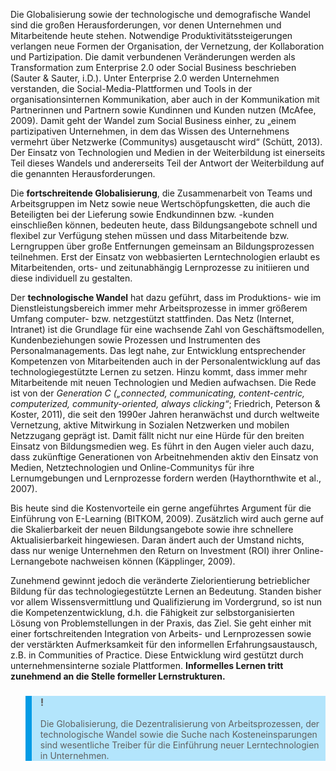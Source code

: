 <!-- filename: 02_Die_Gruende_des_Technologieeinsatzes.md -->
<!-- title: Die Gründe des Technologieeinsatzes -->

Die Globalisierung sowie der technologische und demografische Wandel sind die großen Herausforderungen, vor denen Unternehmen und Mitarbeitende heute stehen. Notwendige Produktivitätssteigerungen verlangen neue Formen der Organisation, der Vernetzung, der Kollaboration und Partizipation. Die damit verbundenen Veränderungen werden als Transformation zum Enterprise 2.0 oder Social Business beschrieben (Sauter &amp; Sauter, i.D.). Unter Enterprise 2.0 werden Unternehmen verstanden, die Social-Media-Plattformen und Tools in der organisationsinternen Kommunikation, aber auch in der Kommunikation mit Partnerinnen und Partnern sowie Kundinnen und Kunden nutzen (McAfee, 2009). Damit geht der Wandel zum Social Business einher, zu „einem partizipativen Unternehmen, in dem das Wissen des Unternehmens vermehrt über Netzwerke (Communitys) ausgetauscht wird“ (Schütt, 2013). Der Einsatz von Technologien und Medien in der Weiterbildung ist einerseits Teil dieses Wandels und andererseits Teil der Antwort der Weiterbildung auf die genannten Herausforderungen.

Die **fortschreitende Globalisierung**, die Zusammenarbeit von Teams und Arbeitsgruppen im Netz sowie neue Wertschöpfungsketten, die auch die Beteiligten bei der Lieferung sowie Endkundinnen bzw. -kunden einschließen können, bedeuten heute, dass Bildungsangebote schnell und flexibel zur Verfügung stehen müssen und dass Mitarbeitende bzw. Lerngruppen über große Entfernungen gemeinsam an Bildungsprozessen teilnehmen. Erst der Einsatz von webbasierten Lerntechnologien erlaubt es Mitarbeitenden, orts- und zeitunabhängig Lernprozesse zu initiieren und diese individuell zu gestalten.

Der **technologische Wandel** hat dazu geführt, dass im Produktions- wie im Dienstleistungsbereich immer mehr Arbeitsprozesse in immer größerem Umfang computer- bzw. netzgestützt stattfinden. Das Netz (Internet, Intranet) ist die Grundlage für eine wachsende Zahl von Geschäftsmodellen, Kundenbeziehungen sowie Prozessen und Instrumenten des Personalmanagements. Das legt nahe, zur Entwicklung entsprechender Kompetenzen von Mitarbeitenden auch in der Personalentwicklung auf das technologiegestützte Lernen zu setzen. Hinzu kommt, dass immer mehr Mitarbeitende mit neuen Technologien und Medien aufwachsen. Die Rede ist von der *Generation C („connected, communicating, content-centric, computerized, community-oriented, always clicking“*; Friedrich, Peterson &amp; Koster, 2011), die seit den 1990er Jahren heranwächst und durch weltweite Vernetzung, aktive Mitwirkung in Sozialen Netzwerken und mobilen Netzzugang geprägt ist. Damit fällt nicht nur eine Hürde für den breiten Einsatz von Bildungsmedien weg. Es führt in den Augen vieler auch dazu, dass zukünftige Generationen von Arbeitnehmenden aktiv den Einsatz von Medien, Netztechnologien und Online-Communitys für ihre Lernumgebungen und Lernprozesse fordern werden (Haythornthwite et al., 2007).

Bis heute sind die Kostenvorteile ein gerne angeführtes Argument für die Einführung von E-Learning (BITKOM, 2009). Zusätzlich wird auch gerne auf die Skalierbarkeit der neuen Bildungsangebote sowie ihre schnellere Aktualisierbarkeit hingewiesen. Daran ändert auch der Umstand nichts, dass nur wenige Unternehmen den Return on Investment (ROI) ihrer Online-Lernangebote nachweisen können (Käpplinger, 2009).

Zunehmend gewinnt jedoch die veränderte Zielorientierung betrieblicher Bildung für das technologiegestützte Lernen an Bedeutung. Standen bisher vor allem Wissensvermittlung und Qualifizierung im Vordergrund, so ist nun die Kompetenzentwicklung, d.h. die Fähigkeit zur selbstorganisierten Lösung von Problemstellungen in der Praxis, das Ziel. Sie geht einher mit einer fortschreitenden Integration von Arbeits- und Lernprozessen sowie der verstärkten Aufmerksamkeit für den informellen Erfahrungsaustausch, z.B. in Communities of Practice. Diese Entwicklung wird gestützt durch unternehmensinterne soziale Plattformen. **Informelles Lernen tritt zunehmend an die Stelle formeller Lernstrukturen.**

<blockquote style="background: #B3E5FC; border-left: 10px solid #039BE5">

### !

Die Globalisierung, die Dezentralisierung von Arbeitsprozessen, der technologische Wandel sowie die Suche nach Kosteneinsparungen sind wesentliche Treiber für die Einführung neuer Lerntechnologien in Unternehmen.

</blockquote>
